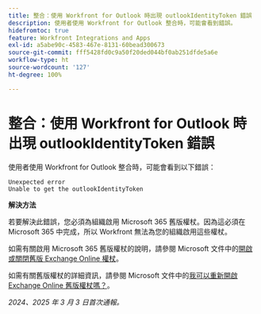 ```yaml
---
title: 整合：使用 Workfront for Outlook 時出現 outlookIdentityToken 錯誤
description: 使用者使用 Workfront for Outlook 整合時，可能會看到錯誤。
hidefromtoc: true
feature: Workfront Integrations and Apps
exl-id: a5abe90c-4583-467e-8131-60bead300673
source-git-commit: fff5428fd0c9a50f20ded044bf0ab251dfde5a6e
workflow-type: ht
source-wordcount: '127'
ht-degree: 100%

---
```


# 整合：使用 Workfront for Outlook 時出現 outlookIdentityToken 錯誤

使用者使用 Workfront for Outlook 整合時，可能會看到以下錯誤：

```
Unexpected error
Unable to get the outlookIdentityToken
```

**解決方法**


若要解決此錯誤，您必須為組織啟用 Microsoft 365 舊版權杖。因為這必須在 Microsoft 365 中完成，所以 Workfront 無法為您的組織啟用這些權杖。

如需有關啟用 Microsoft 365 舊版權杖的說明，請參閱 Microsoft 文件中的[開啟或關閉舊版 Exchange Online 權杖](https://learn.microsoft.com/en-us/office/dev/add-ins/outlook/turn-exchange-tokens-on-off)。

如需有關舊版權杖的詳細資訊，請參閱 Microsoft 文件中的[我可以重新開啟 Exchange Online 舊版權杖嗎？](https://learn.microsoft.com/en-us/office/dev/add-ins/outlook/faq-nested-app-auth-outlook-legacy-tokens#can-i-turn-exchange-online-legacy-tokens-back-on)。


_2024、2025 年 3 月 3 日首次通報。_
